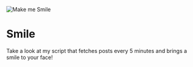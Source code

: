 ![Make me Smile](https://youtu.be/701nyC15YkI?width=100&height=100)

# Smile
Take a look at my script that fetches posts every 5 minutes and brings a smile to your face!
